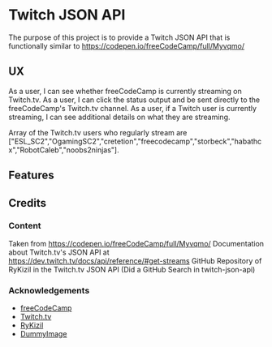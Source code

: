 # Twitch JSON API

The purpose of this project is to provide a Twitch JSON API that is functionally similar to
https://codepen.io/freeCodeCamp/full/Myvqmo/

## UX

As a user, I can see whether freeCodeCamp is currently streaming on Twitch.tv.
As a user, I can click the status output and be sent directly to the freeCodeCamp's Twitch.tv channel.
As a user, if a Twitch user is currently streaming, I can see additional details on what they are streaming.

Array of the Twitch.tv users who regularly stream are ["ESL_SC2","OgamingSC2","cretetion","freecodecamp","storbeck","habathcx","RobotCaleb","noobs2ninjas"].

## Features



## Credits

### Content

Taken from https://codepen.io/freeCodeCamp/full/Myvqmo/
Documentation about Twitch.tv's JSON API at https://dev.twitch.tv/docs/api/reference/#get-streams
GitHub Repository of RyKizil in the Twitch.tv JSON API (Did a GitHub Search in twitch-json-api)

### Acknowledgements

- [freeCodeCamp](https://www.freecodecamp.org)
- [Twitch.tv](https://twitch.tv)
- [RyKizil](https://github.com/RyKizil/TwitchTv-json-api/blob/master/main.js)
- [DummyImage](https://www.dummyimage.com)